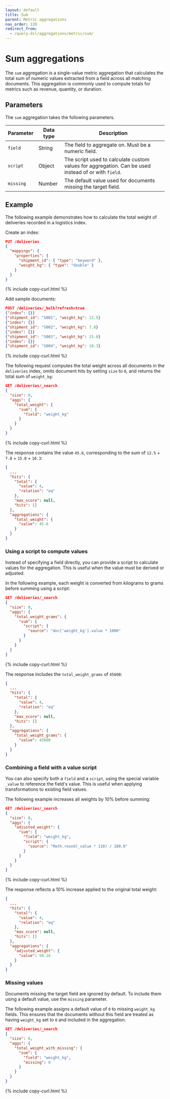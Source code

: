 ```yaml
---
layout: default
title: Sum
parent: Metric aggregations
nav_order: 120
redirect_from:
  - /query-dsl/aggregations/metric/sum/
---
```


# Sum aggregations

The `sum` aggregation is a single-value metric aggregation that calculates the total sum of numeric values extracted from a field across all matching documents. This aggregation is commonly used to compute totals for metrics such as revenue, quantity, or duration.

## Parameters

The `sum` aggregation takes the following parameters.

| Parameter | Data type | Description                                                                                |
| --------- | --------- | ------------------------------------------------------------------------------------------ |
| `field`   | String    | The field to aggregate on. Must be a numeric field.                                            |
| `script`  | Object    | The script used to calculate custom values for aggregation. Can be used instead of or with `field`. |
| `missing` | Number    | The default value used for documents missing the target field. |

## Example

The following example demonstrates how to calculate the total weight of deliveries recorded in a logistics index. 

Create an index:

```json
PUT /deliveries
{
  "mappings": {
    "properties": {
      "shipment_id": { "type": "keyword" },
      "weight_kg": { "type": "double" }
    }
  }
}
```
{% include copy-curl.html %}

Add sample documents:

```json
POST /deliveries/_bulk?refresh=true
{"index": {}}
{"shipment_id": "S001", "weight_kg": 12.5}
{"index": {}}
{"shipment_id": "S002", "weight_kg": 7.8}
{"index": {}}
{"shipment_id": "S003", "weight_kg": 15.0}
{"index": {}}
{"shipment_id": "S004", "weight_kg": 10.3}
```
{% include copy-curl.html %}


The following request computes the total weight across all documents in the `deliveries` index, omits document hits by setting `size` to `0`, and returns the total sum of `weight_kg`:

```json
GET /deliveries/_search
{
  "size": 0,
  "aggs": {
    "total_weight": {
      "sum": {
        "field": "weight_kg"
      }
    }
  }
}
```
{% include copy-curl.html %}

The response contains the value `45.6`, corresponding to the sum of `12.5` + `7.8` + `15.0` + `10.3`:

```json
{
  ...
  "hits": {
    "total": {
      "value": 4,
      "relation": "eq"
    },
    "max_score": null,
    "hits": []
  },
  "aggregations": {
    "total_weight": {
      "value": 45.6
    }
  }
}
```

### Using a script to compute values

Instead of specifying a field directly, you can provide a script to calculate values for the aggregation. This is useful when the value must be derived or adjusted.

In the following example, each weight is converted from kilograms to grams before summing using a script:

```json
GET /deliveries/_search
{
  "size": 0,
  "aggs": {
    "total_weight_grams": {
      "sum": {
        "script": {
          "source": "doc['weight_kg'].value * 1000"
        }
      }
    }
  }
}
```
{% include copy-curl.html %}

The response includes the `total_weight_grams` of `45600`:

```json
{
  ...
  "hits": {
    "total": {
      "value": 4,
      "relation": "eq"
    },
    "max_score": null,
    "hits": []
  },
  "aggregations": {
    "total_weight_grams": {
      "value": 45600
    }
  }
}
```

### Combining a field with a value script

You can also specify both a `field` and a `script`, using the special variable `_value` to reference the field's value. This is useful when applying transformations to existing field values.

The following example increases all weights by 10% before summing:

```json
GET /deliveries/_search
{
  "size": 0,
  "aggs": {
    "adjusted_weight": {
      "sum": {
        "field": "weight_kg",
        "script": {
          "source": "Math.round(_value * 110) / 100.0"
        }
      }
    }
  }
}
```
{% include copy-curl.html %}

The response reflects a 10% increase applied to the original total weight:

```json
{
  ...
  "hits": {
    "total": {
      "value": 4,
      "relation": "eq"
    },
    "max_score": null,
    "hits": []
  },
  "aggregations": {
    "adjusted_weight": {
      "value": 50.16
    }
  }
}
```

### Missing values

Documents missing the target field are ignored by default. To include them using a default value, use the `missing` parameter. 

The following example assigns a default value of `0` to missing `weight_kg` fields. This ensures that the documents without this field are treated as having `weight_kg` set to `0` and included in the aggregation.

```json
GET /deliveries/_search
{
  "size": 0,
  "aggs": {
    "total_weight_with_missing": {
      "sum": {
        "field": "weight_kg",
        "missing": 0
      }
    }
  }
}
```
{% include copy-curl.html %}
